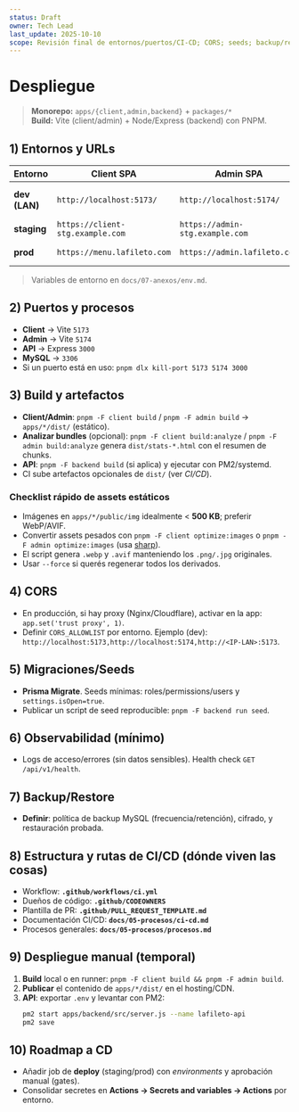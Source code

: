 ```yaml
---
status: Draft
owner: Tech Lead
last_update: 2025-10-10
scope: Revisión final de entornos/puertos/CI-CD; CORS; seeds; backup/restore.
---
```


# Despliegue

> **Monorepo:** `apps/{client,admin,backend}` + `packages/*`  
> **Build:** Vite (client/admin) + Node/Express (backend) con PNPM.

## 1) Entornos y URLs
| Entorno | Client SPA | Admin SPA | API v1 | Notas |
|---|---|---|---|---|
| **dev (LAN)** | `http://localhost:5173/` | `http://localhost:5174/` | `http://localhost:3000/api/v1` | CORS: `localhost` + IP LAN |
| **staging** | `https://client-stg.example.com` | `https://admin-stg.example.com` | `https://api-stg.example.com/api/v1` | Placeholders |
| **prod** | `https://menu.lafileto.com` | `https://admin.lafileto.com` | `https://api.lafileto.com/api/v1` | Ajustar DNS/SSL/Proxy |

> Variables de entorno en `docs/07-anexos/env.md`.

## 2) Puertos y procesos
- **Client** → Vite `5173`
- **Admin** → Vite `5174`
- **API** → Express `3000`
- **MySQL** → `3306`
- Si un puerto está en uso: `pnpm dlx kill-port 5173 5174 3000`

## 3) Build y artefactos
- **Client/Admin**: `pnpm -F client build` / `pnpm -F admin build` → `apps/*/dist/` (estático).
- **Analizar bundles** (opcional): `pnpm -F client build:analyze` / `pnpm -F admin build:analyze` genera `dist/stats-*.html` con el resumen de chunks.
- **API**: `pnpm -F backend build` (si aplica) y ejecutar con PM2/systemd.
- CI sube artefactos opcionales de `dist/` (ver _CI/CD_).

### Checklist rápido de assets estáticos
- Imágenes en `apps/*/public/img` idealmente < **500 KB**; preferir WebP/AVIF.
- Convertir assets pesados con `pnpm -F client optimize:images` o `pnpm -F admin optimize:images` (usa [sharp](https://sharp.pixelplumbing.com/)).
- El script genera `.webp` y `.avif` manteniendo los `.png/.jpg` originales.
- Usar `--force` si querés regenerar todos los derivados.

## 4) CORS
- En producción, si hay proxy (Nginx/Cloudflare), activar en la app: `app.set('trust proxy', 1)`.
- Definir `CORS_ALLOWLIST` por entorno. Ejemplo (dev):  
  ``http://localhost:5173,http://localhost:5174,http://<IP-LAN>:5173``.

## 5) Migraciones/Seeds
- **Prisma Migrate**. Seeds mínimas: roles/permissions/users y `settings.isOpen=true`.
- Publicar un script de seed reproducible: `pnpm -F backend run seed`.

## 6) Observabilidad (mínimo)
- Logs de acceso/errores (sin datos sensibles). Health check `GET /api/v1/health`.

## 7) Backup/Restore
- **Definir**: política de backup MySQL (frecuencia/retención), cifrado, y restauración probada.

## 8) Estructura y rutas de CI/CD (dónde viven las cosas)
- Workflow: **`.github/workflows/ci.yml`**
- Dueños de código: **`.github/CODEOWNERS`**
- Plantilla de PR: **`.github/PULL_REQUEST_TEMPLATE.md`**
- Documentación CI/CD: **`docs/05-procesos/ci-cd.md`**
- Procesos generales: **`docs/05-procesos/procesos.md`**

## 9) Despliegue manual (temporal)
1. **Build** local o en runner: `pnpm -F client build && pnpm -F admin build`.
2. **Publicar** el contenido de `apps/*/dist/` en el hosting/CDN.
3. **API**: exportar `.env` y levantar con PM2:
   ```bash
   pm2 start apps/backend/src/server.js --name lafileto-api
   pm2 save
   ```

## 10) Roadmap a CD
- Añadir job de **deploy** (staging/prod) con _environments_ y aprobación manual (gates).
- Consolidar secretes en **Actions → Secrets and variables → Actions** por entorno.

